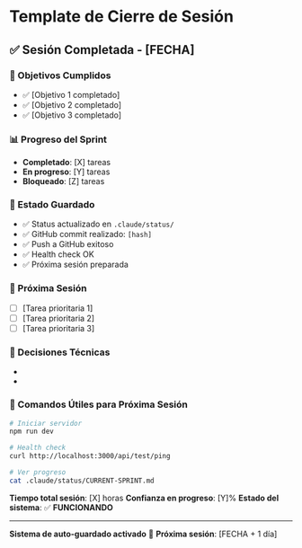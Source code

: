 # Template de Cierre de Sesión

## ✅ Sesión Completada - [FECHA]

### 🎯 Objetivos Cumplidos
- ✅ [Objetivo 1 completado]
- ✅ [Objetivo 2 completado]
- ✅ [Objetivo 3 completado]

### 📊 Progreso del Sprint
- **Completado**: [X] tareas
- **En progreso**: [Y] tareas  
- **Bloqueado**: [Z] tareas

### 🔄 Estado Guardado
- ✅ Status actualizado en `.claude/status/`
- ✅ GitHub commit realizado: `[hash]`
- ✅ Push a GitHub exitoso
- ✅ Health check OK
- ✅ Próxima sesión preparada

### 🚀 Próxima Sesión
- [ ] [Tarea prioritaria 1]
- [ ] [Tarea prioritaria 2]
- [ ] [Tarea prioritaria 3]

### 📝 Decisiones Técnicas
- [Decisión 1]: [Descripción]
- [Decisión 2]: [Descripción]

### 🔧 Comandos Útiles para Próxima Sesión
```bash
# Iniciar servidor
npm run dev

# Health check
curl http://localhost:3000/api/test/ping

# Ver progreso
cat .claude/status/CURRENT-SPRINT.md
```

**Tiempo total sesión**: [X] horas
**Confianza en progreso**: [Y]%
**Estado del sistema**: ✅ **FUNCIONANDO**

---

**Sistema de auto-guardado activado** 🔄
**Próxima sesión**: [FECHA + 1 día]
